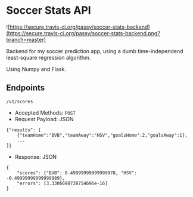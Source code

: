 # Soccer Stats API

![https://secure.travis-ci.org/passy/soccer-stats-backend](https://secure.travis-ci.org/passy/soccer-stats-backend.png?branch=master)

Backend for my soccer prediction app, using a dumb time-independend least-square
regression algorithm.

Using Numpy and Flask.


## Endpoints

    /v1/scores

* Accepted Methods: `POST`
* Request Payload: JSON

```
{"results": [
    {"teamHome":"BVB","teamAway":"HSV","goalsHome":2,"goalsAway":1},
    ...
]}
```

* Response: JSON

```
{
    "scores": {"BVB": 0.49999999999999978, "HSV": -0.49999999999999989},
    "errors": [3.3306690738754696e-16]
}
```
